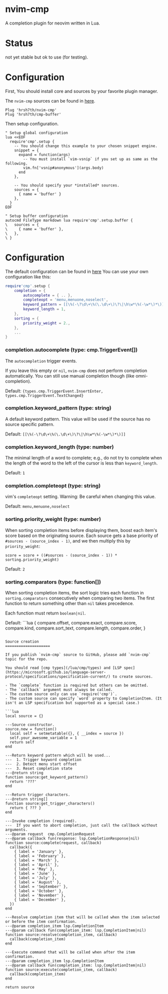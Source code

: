 # nvim-cmp

A completion plugin for neovim written in Lua.

Status
====================

not yet stable but ok to use (for testing).


Configuration
====================

First, You should install core and sources by your favorite plugin manager.

The `nvim-cmp` sources can be found in [here](https://github.com/topics/nvim-cmp).

```viml
Plug 'hrsh7th/nvim-cmp'
Plug 'hrsh7th/cmp-buffer'
```

Then setup configuration.

```viml
" Setup global configuration
lua <<EOF
  require'cmp'.setup {
    -- You should change this example to your chosen snippet engine.
    snippet = {
      expand = function(args)
        -- You must install `vim-vsnip` if you set up as same as the following.
        vim.fn['vsnip#anonymous'](args.body)
      end
    },
  
    -- You should specify your *installed* sources.
    sources = {
      { name = 'buffer' }
    },
  }
EOF

" Setup buffer configuration
autocmd FileType markdown lua require'cmp'.setup.buffer {
\   sources = {
\     { name = 'buffer' },
\   },
\ }
```

Configuration
====================

The default configuration can be found in [here](./lua/cmp/config/default.lua)
You can use your own configuration like this:
```lua
require'cmp'.setup {
	completion = {
		autocomplete = { .. },
		completeopt = 'menu,menuone,noselect',
		keyword_pattern = [[\%(-\?\d\+\%(\.\d\+\)\?\|\h\w*\%(-\w*\)*\)]],
		keyword_length = 1,
	},
	sorting = {
		priority_weight = 2.,
	},
	...
}
```

### completion.autocomplete (type: cmp.TriggerEvent[])

The `autocompletion` trigger events. 

If you leave this empty or `nil`, `nvim-cmp` does not perform completion automatically. 
You can still use manual completion though (like omni-completion).

Default: `{types.cmp.TriggerEvent.InsertEnter, types.cmp.TriggerEvent.TextChanged}`

### completion.keyword_pattern (type: string)

A default keyword pattern.  This value will be used if the source has no source specific pattern.

Default: `[[\%(-\?\d\+\%(\.\d\+\)\?\|\h\w*\%(-\w*\)*\)]]`

### completion.keyword_length (type: number)

The minimal length of a word to complete; e.g., do not try to complete when the
length of the word to the left of the cursor is less than `keyword_length`.

Default: `1`


### completion.completeopt (type: string)

vim's `completeopt` setting. Warning: Be careful when changing this value.

Default: `menu,menuone,noselect`


### sorting.priority_weight (type: number)

When sorting completion items before displaying them, boost each item's score
based on the originating source. Each source gets a base priority of `#sources -
(source_index - 1)`, and we then multiply this by `priority_weight`:

`score = score + ((#sources - (source_index - 1)) * sorting.priority_weight)`

Default: `2`

### sorting.comparators (type: function[])

When sorting completion items, the sort logic tries each function in
`sorting.comparators` consecutively when comparing two items. The first function
to return something other than `nil` takes precedence.

Each function must return `boolean|nil`.

Default: ```lua
{
        compare.offset,
        compare.exact,
        compare.score,
        compare.kind,
        compare.sort_text,
        compare.length,
        compare.order,
}
```

Source creation
====================

If you publish `nvim-cmp` source to GitHub, please add `nvim-cmp` topic for the repo.

You should read [cmp types](/lua/cmp/types) and [LSP spec](https://microsoft.github.io/language-server-protocol/specifications/specification-current/) to create sources.

- The `complete` function is required but others can be omitted.
- The `callback` argument must always be called.
- The custom source only can use `require('cmp')`.
- The custom source can specify `word` property to CompletionItem. (It isn't an LSP specification but supported as a special case.)

```lua
local source = {}

---Source constructor.
source.new = function()
  local self = setmetatable({}, { __index = source })
  self.your_awesome_variable = 1
  return self
end

---Return keyword pattern which will be used...
---  1. Trigger keyword completion
---  2. Detect menu start offset
---  3. Reset completion state
---@return string
function source:get_keyword_pattern()
  return '???'
end

---Return trigger characters.
---@return string[]
function source:get_trigger_characters()
  return { ??? }
end

---Invoke completion (required).
---  If you want to abort completion, just call the callback without arguments.
---@param request  cmp.CompletionRequest
---@param callback fun(response: lsp.CompletionResponse|nil)
function source:complete(request, callback)
  callback({
    { label = 'January' },
    { label = 'February' },
    { label = 'March' },
    { label = 'April' },
    { label = 'May' },
    { label = 'June' },
    { label = 'July' },
    { label = 'August' },
    { label = 'September' },
    { label = 'October' },
    { label = 'November' },
    { label = 'December' },
  })
end

---Resolve completion item that will be called when the item selected or before the item confirmation.
---@param completion_item lsp.CompletionItem
---@param callback fun(completion_item: lsp.CompletionItem|nil)
function source:resolve(completion_item, callback)
  callback(completion_item)
end

---Execute command that will be called when after the item confirmation.
---@param completion_item lsp.CompletionItem
---@param callback fun(completion_item: lsp.CompletionItem|nil)
function source:execute(completion_item, callback)
  callback(completion_item)
end

return source
```

